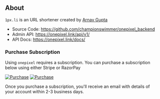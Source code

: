 ## About

`1px.li` is an URL shortener created by [Arnav Gupta](https://twitter.com/championswimmer)

- Source Code: <https://github.com/championswimmer/onepixel_backend> 
- Admin API: <https://onepixel.link/api/v1/>
- API Docs: <https://onepixel.link/docs/> 

### Purchase Subscription

Using `onepixel` requires a subscription. You can purchase a subscription below using either Stripe or RazorPay

[![Purchase](https://img.shields.io/badge/Purchase-slateblue?style=for-the-badge&logo=stripe&logoColor=white)](https://buy.stripe.com/bIY7tIfvucSv94A6oo)
[![Purchase](https://img.shields.io/badge/Purchase-dodgerblue?style=for-the-badge&logo=razorpay&logoColor=white)](https://rzp.io/l/1pxli_1y)

Once you purchase a subscription, you'll receive an email with details of your account within 2-3 business days.
